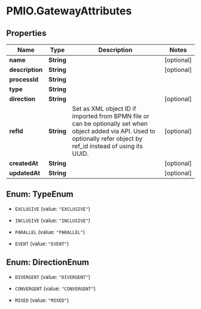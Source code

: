 # PMIO.GatewayAttributes

## Properties
Name | Type | Description | Notes
------------ | ------------- | ------------- | -------------
**name** | **String** |  | [optional] 
**description** | **String** |  | [optional] 
**processId** | **String** |  | 
**type** | **String** |  | 
**direction** | **String** |  | [optional] 
**refId** | **String** | Set as XML object ID if imported from BPMN file or can be optionally set when object added via API. Used to optionally refer object by ref_id instead of using its UUID. | [optional] 
**createdAt** | **String** |  | [optional] 
**updatedAt** | **String** |  | [optional] 


<a name="TypeEnum"></a>
## Enum: TypeEnum


* `EXCLUSIVE` (value: `"EXCLUSIVE"`)

* `INCLUSIVE` (value: `"INCLUSIVE"`)

* `PARALLEL` (value: `"PARALLEL"`)

* `EVENT` (value: `"EVENT"`)




<a name="DirectionEnum"></a>
## Enum: DirectionEnum


* `DIVERGENT` (value: `"DIVERGENT"`)

* `CONVERGENT` (value: `"CONVERGENT"`)

* `MIXED` (value: `"MIXED"`)




